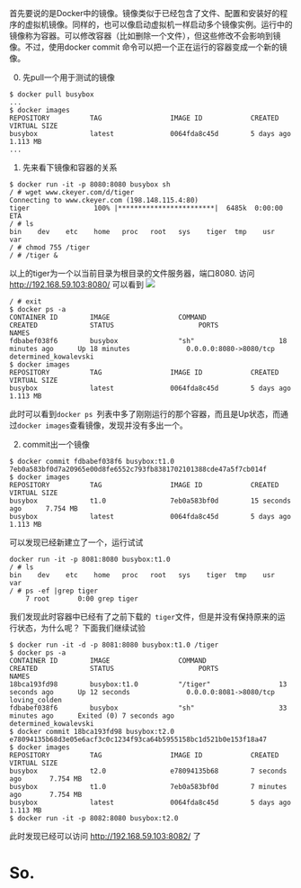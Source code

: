 <!--
{
"name":"201501019",
"author": "ckeyer",
"head": "http://moefq.com/images/2015/11/23/2341564017cc8b9a8e6a19963f82125b.png",
"date": "2015-10-19",
"title": "Docker学习笔记1",
"tags": ["Docker"],
"category": ["学习笔记","CaaS"],
"status": "publish",
"summary": "docker 中run,commit的使用"
}
-->

首先要说的是Docker中的镜像。镜像类似于已经包含了文件、配置和安装好的程序的虚拟机镜像。同样的，也可以像启动虚拟机一样启动多个镜像实例。运行中的镜像称为容器。可以修改容器（比如删除一个文件），但这些修改不会影响到镜像。不过，使用docker commit <container-id> <image-name>命令可以把一个正在运行的容器变成一个新的镜像。

00. 先pull一个用于测试的镜像

```
$ docker pull busybox
...
$ docker images
REPOSITORY          TAG                 IMAGE ID            CREATED             VIRTUAL SIZE
busybox             latest              0064fda8c45d        5 days ago          1.113 MB
...
```

1. 先来看下镜像和容器的关系

```
$ docker run -it -p 8080:8080 busybox sh
/ # wget www.ckeyer.com/d/tiger
Connecting to www.ckeyer.com (198.148.115.4:80)
tiger                100% |************************|  6485k  0:00:00 ETA
/ # ls
bin    dev    etc    home   proc   root   sys    tiger  tmp    usr    var
/ # chmod 755 /tiger
/ # /tiger &

```
以上的tiger为一个以当前目录为根目录的文件服务器，端口8080.
访问 http://192.168.59.103:8080/ 可以看到
![](http://moefq.com/images/2015/11/23/799f2024c204ff4628ea14bccbe2b745.md.jpg)

```
/ # exit
$ docker ps -a
CONTAINER ID        IMAGE                 COMMAND                  CREATED             STATUS                     PORTS                         NAMES
fdbabef038f6        busybox               "sh"                     18 minutes ago      Up 18 minutes              0.0.0.0:8080->8080/tcp        determined_kowalevski
$ docker images
REPOSITORY          TAG                 IMAGE ID            CREATED             VIRTUAL SIZE
busybox             latest              0064fda8c45d        5 days ago          1.113 MB
```
此时可以看到```docker ps ```列表中多了刚刚运行的那个容器，而且是Up状态，而通过```docker images```查看镜像，发现并没有多出一个。

2. commit出一个镜像

```
$ docker commit fdbabef038f6 busybox:t1.0
7eb0a583bf0d7a20965e00d8fe6552c793fb8381702101388cde47a5f7cb014f
$ docker images
REPOSITORY          TAG                 IMAGE ID            CREATED             VIRTUAL SIZE
busybox             t1.0                7eb0a583bf0d        15 seconds ago      7.754 MB
busybox             latest              0064fda8c45d        5 days ago          1.113 MB
```
可以发现已经新建立了一个，运行试试

```
docker run -it -p 8081:8080 busybox:t1.0
/ # ls
bin    dev    etc    home   proc   root   sys    tiger  tmp    usr    var
/ # ps -ef |grep tiger
    7 root       0:00 grep tiger
```
我们发现此时容器中已经有了之前下载的``` tiger```文件，但是并没有保持原来的运行状态，为什么呢？
下面我们继续试验

```
$ docker run -it -d -p 8081:8080 busybox:t1.0 /tiger
$ docker ps -a
CONTAINER ID        IMAGE                 COMMAND                  CREATED             STATUS                     PORTS                         NAMES
18bca193fd98        busybox:t1.0          "/tiger"                 13 seconds ago      Up 12 seconds              0.0.0.0:8081->8080/tcp        loving_colden
fdbabef038f6        busybox               "sh"                     33 minutes ago      Exited (0) 7 seconds ago                                 determined_kowalevski
$ docker commit 18bca193fd98 busybox:t2.0
e78094135b68d3e05e6acf3c0c1234f93ca64b5955158bc1d521b0e153f18a47
$ docker images
REPOSITORY          TAG                 IMAGE ID            CREATED             VIRTUAL SIZE
busybox             t2.0                e78094135b68        7 seconds ago       7.754 MB
busybox             t1.0                7eb0a583bf0d        7 minutes ago       7.754 MB
busybox             latest              0064fda8c45d        5 days ago          1.113 MB
$ docker run -it -p 8082:8080 busybox:t2.0
```
此时发现已经可以访问  http://192.168.59.103:8082/ 了

# So.

